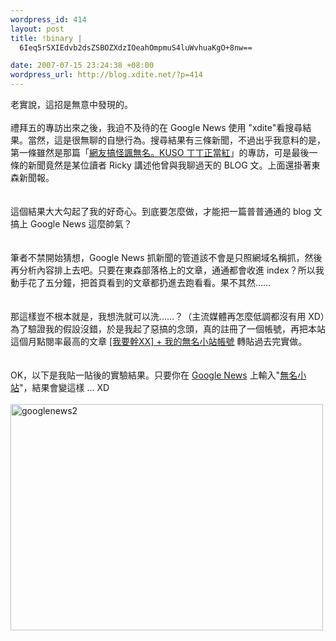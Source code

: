 ```yaml
--- 
wordpress_id: 414
layout: post
title: !binary |
  6Ieq5rSXIEdvb2dsZSBOZXdzIOeahOmpmuS4luWvhuaKgO+8nw==

date: 2007-07-15 23:24:38 +08:00
wordpress_url: http://blog.xdite.net/?p=414
---
```

老實說，這招是無意中發現的。<br /><br />禮拜五的專訪出來之後，我迫不及待的在 Google News 使用 "xdite"看搜尋結果。當然，這是很無聊的自戀行為。搜尋結果有三條新聞，不過出乎我意料的是，第一條雖然是那篇「<a href="http://news.chinatimes.com/2007Cti/2007Cti-Focus/2007Cti-Focus-Content/0,4518,9607130401+0+0+130732+0,00.html">網友搞怪諷無名。KUSO 丁丁正當紅</a>」的專訪，可是最後一條的新聞竟然是某位讀者 Ricky 講述他曾與我聊過天的 BLOG 文。上面還掛著東森新聞報。<br /><br /><br />這個結果大大勾起了我的好奇心。到底要怎麼做，才能把一篇普普通通的 blog 文搞上 Google News 這麼帥氣？<br /><br /><br />筆者不禁開始猜想，Google News 抓新聞的管道該不會是只照網域名稱抓，然後再分析內容排上去吧。只要在東森部落格上的文章，通通都會收進 index？所以我動手花了五分鐘，把首頁看到的文章都扔進去跑看看。果不其然……<br /><br /><br />那這樣豈不根本就是，我想洗就可以洗……？（主流媒體再怎麼低調都沒有用 XD）為了驗證我的假設沒錯，於是我起了惡搞的念頭，真的註冊了一個帳號，再把本站這個月點閱率最高的文章 <a href="http://blog.xdite.net/?p=398" title="目前有 127 篇評論">[我要幹XX] + 我的無名小站帳號</a> 轉貼過去完實做。<br /><br /><br />OK，以下是我貼一貼後的實驗結果。只要你在 <a href="http://news.google.com.tw">Google News</a> 上輸入"<a href="http://news.google.com.tw/news/url?sa=t&amp;ct=tw/0-0&amp;fp=469acafa74d32c76&amp;ei=dTuaRr2YIoT0rQPtidClDQ&amp;url=http%3A//bloguide.ettoday.com/xdite/textview.php%3Ffile%3D0000073687&amp;cid=1107652836">無名小站</a>"，結果會變這樣 ... XD<br /><br /><a href="http://www.flickr.com/photo_zoom.gne?id=819439092&amp;size=o" title="相片分享"><img src="http://farm2.static.flickr.com/1090/819439092_2dd6fad9ea.jpg" alt="googlenews2" height="362" width="500" /></a>

